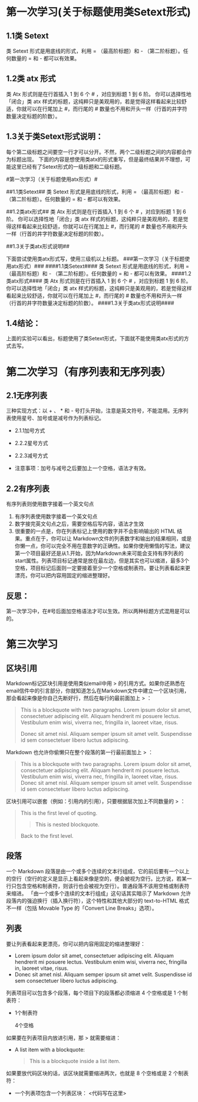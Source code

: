 第一次学习(关于标题使用类Setext形式)
==================================
1.1类 Setext 
------------
类 Setext 形式是用底线的形式，利用 = （最高阶标题）和 - （第二阶标题）。任何数量的 = 和 - 都可以有效果。

1.2类 atx 形式
--------------
类 Atx 形式则是在行首插入 1 到 6 个 # ，对应到标题 1 到 6 阶。
你可以选择性地「闭合」类 atx 样式的标题，这纯粹只是美观用的，若是觉得这样看起来比较舒适，你就可以在行尾加上 #，而行尾的 # 数量也不用和开头一样（行首的井字符数量决定标题的阶数）。

1.3关于类Setext形式说明：
--------------------
每个第二级标题之间要空一行才可以分开。不然，两个二级标题之间的内容都会作为标题出现。
下面的内容是想使用类atx的形式重写，但是最终结果并不理想，可能这里已经有了Setext形式的一级标题和二级标题。

#第一次学习（关于标题使用atx形式）#

##1.1类Setext##
类 Setext 形式是用底线的形式，利用 = （最高阶标题）和 - （第二阶标题）。任何数量的 = 和 - 都可以有效果。

##1.2类atx形式##
类 Atx 形式则是在行首插入 1 到 6 个 # ，对应到标题 1 到 6 阶。
你可以选择性地「闭合」类 atx 样式的标题，这纯粹只是美观用的，若是觉得这样看起来比较舒适，你就可以在行尾加上 #，而行尾的 # 数量也不用和开头一样（行首的井字符数量决定标题的阶数）。

##1.3关于类atx形式说明##

下面尝试使用类atx形式写，使用三级机以上标题。
###第一次学习（关于标题使用atx形式）###
####1.1类Setext####
类 Setext 形式是用底线的形式，利用 = （最高阶标题）和 - （第二阶标题）。任何数量的 = 和 - 都可以有效果。
####1.2类atx形式####
类 Atx 形式则是在行首插入 1 到 6 个 # ，对应到标题 1 到 6 阶。
你可以选择性地「闭合」类 atx 样式的标题，这纯粹只是美观用的，若是觉得这样看起来比较舒适，你就可以在行尾加上 #，而行尾的 # 数量也不用和开头一样（行首的井字符数量决定标题的阶数）。
####1.3关于类atx形式说明####

1.4结论：
---------
上面的实验可以看出，标题使用了类Setext形式，下面就不能使用类atx形式的方式去写。
 
 
 
第二次学习（有序列表和无序列表）
============================
2.1无序列表
-----------
三种实现方式：以 + 、 * 和 - 号打头开始，注意是英文符号，不能混用。无序列表使用星号、加号或是减号作为列表标记。
+ 2.1.1加号方式
* 2.2.2星号方式
- 2.2.3减号方式
+ 注意事项：加号与减号之后要加上一个空格，语法才有效。

2.2有序列表
------------
有序列表则使用数字接着一个英文句点
1. 有序列表使用数字接着一个英文句点
2. 数字接完英文句点之后，需要空格后写内容，语法才生效
3. 很重要的一点是，你在列表标记上使用的数字并不会影响输出的 HTML 结果。重点在于，你可以让 Markdown文件的列表数字和输出的结果相同，或是你懒一点，你可以完全不用在意数字的正确性。如果你使用懒惰的写法，建议第一个项目最好还是从1.开始，因为Markdown未来可能会支持有序列表的start属性。列表项目标记通常是放在最左边，但是其实也可以缩进，最多3个空格，项目标记后面则一定要接着至少一个空格或制表符。要让列表看起来更漂亮，你可以把内容用固定的缩进整理好。

## 反思：
第一次学习中，在#号后面加空格语法才可以生效。所以两种标题方式混用是可以的。

# 第三次学习 #
## 区块引用 ##
Markdown标记区块引用是使用类似email中用 > 的引用方式。如果你还熟悉在email信件中的引言部分，你就知道怎么在Markdown文件中建立一个区块引用，那会看起来像是你自己先断好行，然后在每行的最前面加上 > ：
> This is a blockquote with two paragraphs. Lorem ipsum dolor sit amet,
> consectetuer adipiscing elit. Aliquam hendrerit mi posuere lectus.
> Vestibulum enim wisi, viverra nec, fringilla in, laoreet vitae, risus.
> 
> Donec sit amet nisl. Aliquam semper ipsum sit amet velit. Suspendisse
> id sem consectetuer libero luctus adipiscing.

Markdown 也允许你偷懒只在整个段落的第一行最前面加上 > ：
> This is a blockquote with two paragraphs. Lorem ipsum dolor sit amet,
consectetuer adipiscing elit. Aliquam hendrerit mi posuere lectus.
Vestibulum enim wisi, viverra nec, fringilla in, laoreet vitae, risus.
> Donec sit amet nisl. Aliquam semper ipsum sit amet velit. Suspendisse
id sem consectetuer libero luctus adipiscing.

区块引用可以嵌套（例如：引用内的引用），只要根据层次加上不同数量的 > ：
> This is the first level of quoting.
>
> > This is nested blockquote.
>
> Back to the first level.

## 段落 ##
一个 Markdown 段落是由一个或多个连续的文本行组成，它的前后要有一个以上的空行（空行的定义是显示上看起来像是空的，便会被视为空行。比方说，若某一行只包含空格和制表符，则该行也会被视为空行）。普通段落不该用空格或制表符来缩进。
「由一个或多个连续的文本行组成」这句话其实暗示了 Markdown 允许段落内的强迫换行（插入换行符），这个特性和其他大部分的 text-to-HTML 格式不一样（包括 Movable Type 的「Convert Line Breaks」选项）。

## 列表 ##
要让列表看起来更漂亮，你可以把内容用固定的缩进整理好：
*   Lorem ipsum dolor sit amet, consectetuer adipiscing elit.
    Aliquam hendrerit mi posuere lectus. Vestibulum enim wisi,
    viverra nec, fringilla in, laoreet vitae, risus.
*   Donec sit amet nisl. Aliquam semper ipsum sit amet velit.
    Suspendisse id sem consectetuer libero luctus adipiscing.

列表项目可以包含多个段落，每个项目下的段落都必须缩进 4 个空格或是 1 个制表符：
*	1个制表符

    4个空格

如果要在列表项目内放进引用，那 > 就需要缩进：
*   A list item with a blockquote:

    > This is a blockquote
    > inside a list item.

如果要放代码区块的话，该区块就需要缩进两次，也就是 8 个空格或是 2 个制表符：
*	一个列表项包含一个列表区块：
		<代码写在这里>